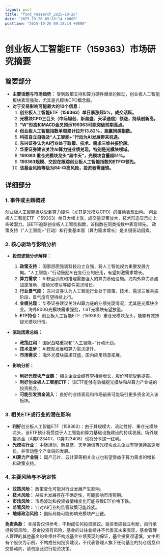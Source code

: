 ```yaml
---
layout: post
title: "fund_research_2025-10-26"
date: "2025-10-26 09:18:14 +0800"
posttime: "2025-10-26 09:18:14 +0800"
---
```


# 创业板人工智能ETF（159363）市场研究摘要

## 简要部分

*   **主要话题与市场趋势：** 受到政策支持和算力硬件爆发的推动，创业板人工智能板块表现强劲，尤其是光模块CPO概念股。
*   **对于交易影响可能最大的10个信息：**
    1.  **创业板人工智能ETF（159363）单日暴涨超5%，成交活跃。**
    2.  **光模块CPO三巨头（中际旭创、新易盛、天孚通信）领涨，持续创新高。**
    3.  **“W”形态和MACD金叉预示159363可能突破前期高点。**
    4.  **创业板人工智能指数单周累计拉升13.82%，跑赢同类指数。**
    5.  **科技自立自强及“人工智能+”行动为AI发展带来机遇。**
    6.  **东兴证券认为AI行业处于政策、技术、需求三维共振阶段。**
    7.  **华泰证券建议关注AI算力链业绩兑现，特别是光模块领域。**
    8.  **159363 重仓光模块龙头“易中天”，光模块含量超51%。**
    9.  **159363规模、交投在跟踪创业板人工智能指数的ETF中领先。**
    10. **该基金风险等级为R4-中高风险，投资者需谨慎。**

## 详细部分

### 1. 事件或主题概述

创业板人工智能板块受到算力硬件（尤其是光模块CPO）的推动表现出色。 创业板人工智能ETF（159363）单日大幅上涨，成交量显著放大，技术形态显示向上突破潜力。该ETF追踪创业板人工智能指数，该指数在同类指数中表现领先。 政策支持（"人工智能+"行动）和行业基本面（算力需求增长）是关键驱动因素。

### 2. 核心驱动与影响分析

*   **投资逻辑分步解释：**
    1.  **政策支持：** 国家层面强调科技自立自强，将人工智能视为重要发展方向。“人工智能+”行动鼓励AI在各行业的应用，有望刺激需求增长。
    2.  **算力需求：** AI模型训练和推理需要强大的算力基础设施。海内外算力基建加速落地，推动光模块等硬件需求增长。
    3.  **行业景气度：** 东兴证券认为人工智能行业处于政策、技术、需求三维共振阶段，景气度有望持续上行。
    4.  **业绩兑现：** 华泰证券建议关注AI算力链的业绩兑现情况，尤其是光模块企业。海外800G光模块需求强劲，1.6T光模块有望放量。
    5.  **ETF持仓：** 创业板人工智能ETF（159363）重仓光模块龙头，能够有效捕捉光模块行情。

*   **驱动因素总结：**
    *   **政策红利：** 国家战略重视和“人工智能+”行动计划。
    *   **技术进步：** AI模型发展和算力需求提升。
    *   **市场需求：** 海外光模块需求旺盛，国内应用场景拓展。

*   **影响分析：**
    *   **利好光模块产业链：** 相关企业业绩有望持续增长，股价可能受到提振。
    *   **利好创业板人工智能ETF：** 该ETF能够有效捕捉光模块和AI算力产业链的投资机会。
    *   **可能引发资金流入：** 良好的业绩表现和市场前景可能吸引更多资金流入该板块。

### 3. 相关ETF或行业的潜在影响

*   **利好**创业板人工智能ETF（159363）：由于其规模大、流动性好、重仓光模块龙头，该ETF预计将受益于人工智能和算力基础设施建设的持续发展。场外联接基金（A类023407、C类023408）也将分享这一红利。
*   **光模块行业：** 中际旭创、新易盛、天孚通信等光模块龙头企业有望保持高速增长，并带动整个产业链的发展。
*   **AI算力产业链：** 国产芯片、云计算等相关企业也有望受益于算力需求的增长和政策支持。

### 4. 主要风险与不确定性

*   **政策风险：** 政策变化可能对行业发展产生影响。
*   **技术风险：** AI技术发展存在不确定性，可能影响市场预期。
*   **市场风险：** 市场波动和投资者情绪变化可能导致ETF价格下跌。
*   **监管风险：** 针对AI行业的监管政策可能趋紧。
* **地缘政治风险：** 国际局势可能影响光模块产业链。

**免责条款：** 本报告仅供参考，不构成任何投资建议。投资者应独立判断，自行承担投资风险。 基金投资有风险，基金的过往业绩并不代表其未来表现，基金管理人管理的其他基金的业绩并不构成基金业绩表现的保证，基金投资须谨慎。文中所有个股仅为示例，不构成任何投资建议，不代表管理人旗下任何基金的持仓信息和交易动向，请勿据此进行投资决策。